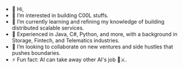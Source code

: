 - 👋 Hi,
- 👀 I’m interested in building C00L stuffs.
- 🌱 I’m currently learning and refining my knowledge of building distributed scalable services.
- 💼 Experienced in Java, C#, Python, and more, with a background in Storage, Fintech, and Telematics industries.
- 🤝 I’m looking to collaborate on new ventures and side hustles that pushes boundaries.
- ⚡ Fun fact: AI can take away other AI's job 🤖⚔️.

